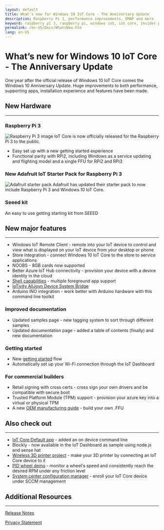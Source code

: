 ```yaml
---
layout: default
title: What's new for Windows 10 IoT Core - The Anniversary Update
description: Raspberry Pi 3, performance improvements, DMAP and more
keyword: raspberry pi 3, raspberry pi, windows iot, iot core, insider preview, anniversary update
permalink: /en-US/Docs/WhatsNew.htm
lang: en-US
---
```


# What’s new for Windows 10 IoT Core - The Anniversary Update

One year after the official release of Windows 10 IoT Core comes the Windows 10 Anniversary Update.
Huge improvements to both performance, supporting apps, installation experience and features have been made.

## New Hardware 
___

### Raspberry Pi 3
![Raspberry Pi 3 image]({{site.baseurl}}/Resources/images/677423-highlight.jpg)
IoT Core is now officially released for the Raspberry Pi 3 to the public.

* Easy set up with a new getting started experience
* Functional parity with RPi2, including Windows as a service updating and flighting model and a single FFU for RPi2 and RPi3

### New Adafruit IoT Starter Pack for Raspberry Pi 3
![Adafruit starter pack]({{site.baseurl}}/Resources/images/AdafruitStarterPack/AdafruitMakerKitClosedSmall.jpg) 
Adafruit has updated their starter pack to now include Raspberry Pi 3 and Windows 10 IoT Core.

### Seeed kit
An easy to use getting starting kit from SEEED

## New major features
___ 
* Windows IoT Remote Client - remote into your IoT device to control and view what is displayed on your IoT device from your desktop or phone
* Store integration - connect Windows 10 IoT Core to the store to service applications 
* NOOBS - 8GB cards now supported 
* Better Azure IoT Hub connectivity - provision your device with a device identity in the cloud 
* [Shell capabilities](https://github.com/ms-iot/samples/tree/develop/IoTHomeAppSample) - multiple foreground app support
* [IoTivity AllJoyn Device System Bridge](https://github.com/ms-iot/samples/tree/develop/AllJoyn/Samples/OICAdapter)
* Arduino INO integration - work better with Arduino hardware with this command line toolkit

### Improved documentation
* Updated samples page - new tagging system to sort through different samples 
* Updated documentation page - added a table of contents (finally) and new documentation

### Getting started
* New [getting started](https://developer.microsoft.com/en-us/windows/iot/GetStarted) flow  
* Automatically set up your Wi-Fi connection through the IoT Dashboard
 
### For commercial builders
* Retail signing with cross certs - cross sign your own drivers and be compatible with secure boot 
* Trusted Platform Module (TPM) support - provision your azure key into a virtual or physical TPM 
* A new [OEM manufacturing guide](https://msdn.microsoft.com/en-us/windows/hardware/commercialize/manufacture/iot/iot-core-manufacturing-guide) - build your own .FFU


## Also check out
___
* [IoT Core Default app](https://github.com/ms-iot/samples/tree/develop/IoTCoreDefaultApp) - added an on device command line 
* Blockly - now available in the IoT Dashboard as sample using node.js and sense hat
* [Wireless 3D printer project](https://developer.microsoft-int.com/en-us/windows/iot/docs/3dprintserver) - make your 3D printer by connecting an IoT Core device to it 
* [PID wheel demo](https://www.hackster.io/windows-iot/closed-loop-control-remote-sensors-and-remote-ux-on-rpi3-ef3ed0?ref=part&ref_id=9417&offset=19) - monitor a wheel's speed and consistently reach the desired RPM under any friction level
* [System center configuration manager](https://developer.microsoft.com/en-us/windows/iot/docs/management) - enroll your IoT Core device under SCCM management

## Additional Resources
___ 

[Release Notes]({{site.baseurl}}/{{page.lang}}/Docs/ReleaseNotesInsiderPreview.htm)

[Privacy Statement](http://go.microsoft.com/fwlink/?LinkId=506737)

